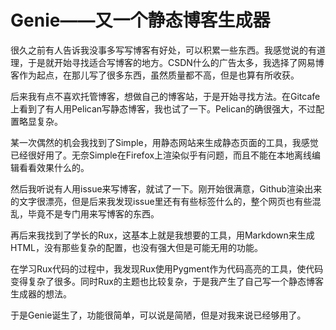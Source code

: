 Genie——又一个静态博客生成器
==========================

很久之前有人告诉我没事多写写博客有好处，可以积累一些东西。我感觉说的有道理，于是就开始寻找适合写博客的地方。CSDN什么的广告太多，我选择了网易博客作为起点，在那儿写了很多东西，虽然质量都不高，但是也算有所收获。

后来我有点不喜欢托管博客，想做自己的博客站，于是开始寻找方法。在Gitcafe上看到了有人用Pelican写静态博客，我也试了一下。Pelican的确很强大，不过配置略显复杂。

某一次偶然的机会我找到了Simple，用静态网站来生成静态页面的工具，我感觉已经很好用了。无奈Simple在Firefox上渲染似乎有问题，而且不能在本地离线编辑看看效果什么的。

然后我听说有人用issue来写博客，就试了一下。刚开始很满意，Github渲染出来的文字很漂亮，但是后来我发现issue里还有有些标签什么的，整个网页也有些混乱，毕竟不是专门用来写博客的东西。

再后来我找到了学长的Rux，这基本上就是我想要的工具，用Markdown来生成HTML，没有那些复杂的配置，也没有强大但是可能无用的功能。

在学习Rux代码的过程中，我发现Rux使用Pygment作为代码高亮的工具，使代码变得复杂了很多。同时Rux的主题也比较复杂，于是我产生了自己写一个静态博客生成器的想法。

于是Genie诞生了，功能很简单，可以说是简陋，但是对我来说已经够用了。

